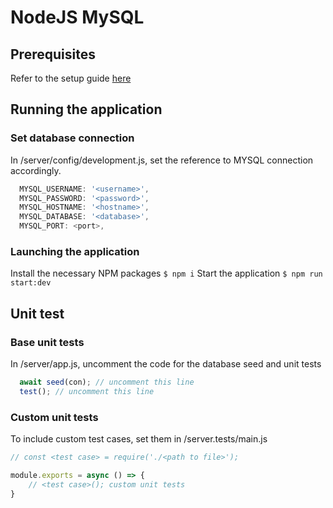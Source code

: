 # NodeJS MySQL

## Prerequisites
Refer to the setup guide [here](./SETUP.md)

## Running the application

### Set database connection
In /server/config/development.js, set the reference to MYSQL connection accordingly.
```javascript
  MYSQL_USERNAME: '<username>',
  MYSQL_PASSWORD: '<password>',
  MYSQL_HOSTNAME: '<hostname>',
  MYSQL_DATABASE: '<database>',
  MYSQL_PORT: <port>,
```
### Launching the application
Install the necessary NPM packages
`$ npm i`
Start the application
`$ npm run start:dev`

## Unit test

### Base unit tests
In /server/app.js, uncomment the code for the database seed and unit tests
```javascript
  await seed(con); // uncomment this line
  test(); // uncomment this line
```

### Custom unit tests
To include custom test cases, set them in /server.tests/main.js
```javascript
// const <test case> = require('./<path to file>');

module.exports = async () => {
    // <test case>(); custom unit tests
}
```
